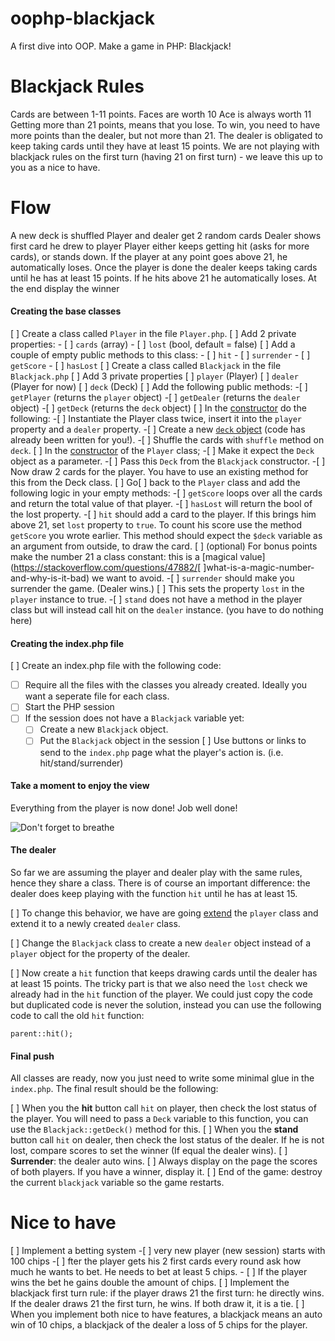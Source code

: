 # oophp-blackjack
A first dive into OOP. Make a game in PHP: Blackjack! 

# Blackjack Rules
Cards are between 1-11 points.
Faces are worth 10
Ace is always worth 11
Getting more than 21 points, means that you lose.
To win, you need to have more points than the dealer, but not more than 21.
The dealer is obligated to keep taking cards until they have at least 15 points.
We are not playing with blackjack rules on the first turn (having 21 on first turn) - we leave this up to you as a nice to have.

# Flow
A new deck is shuffled
Player and dealer get 2 random cards
Dealer shows first card he drew to player
Player either keeps getting hit (asks for more cards), or stands down.
If the player at any point goes above 21, he automatically loses.
Once the player is done the dealer keeps taking cards until he has at least 15 points. If he hits above 21 he automatically loses.
At the end display the winner

#### Creating the base classes
[ ] Create a class called `Player` in the file `Player.php`.
[ ] Add 2 private properties:
    - [ ] `cards` (array)
    - [ ] `lost` (bool, default = false)
[ ] Add a couple of empty public methods to this class: 
	- [ ] `hit`
	- [ ] `surrender`
	- [ ] `getScore`
	- [ ] `hasLost`
[ ] Create a class called `Blackjack` in the file `Blackjack.php`
[ ] Add 3 private properties 
    [ ] `player` (Player)
    [ ] `dealer` (Player for now)
    [ ] `deck`  (Deck)
[ ] Add the following public methods:
    -[ ] `getPlayer` (returns the `player` object)
    -[ ] `getDealer` (returns the `dealer` object)
    -[ ] `getDeck` (returns the `deck` object)
[ ] In the [constructor](https://www.php.net/manual/en/language.oop5.decon.php) do the following:
    -[ ] Instantiate the Player class twice, insert it into the `player` property and a `dealer` property.
    -[ ] Create a new [`deck` object](code/Deck.php) (code has already been written for you!).
    -[ ] Shuffle the cards with `shuffle` method on `deck`.
[ ] In the [constructor](https://www.php.net/manual/en/language.oop5.decon.php) of the `Player` class;
    -[ ] Make it expect the `Deck` object as a parameter.
    -[ ] Pass this `Deck` from the `Blackjack` constructor.
    -[ ] Now draw 2 cards for the player. You have to use an existing method for this from the Deck class.
[ ] Go[ ] back to the `Player` class and add the following logic in your empty methods:
    -[ ] `getScore` loops over all the cards and return the total value of that player.
    -[ ] `hasLost` will return the bool of the lost property.
    -[ ] `hit` should add a card to the player. If this brings him above 21, set `lost` property to `true`. To count his score use the method `getScore` you wrote earlier. This method should expect the `$deck` variable as an argument from outside, to draw the card.
     [ ]  (optional) For bonus points make the number 21 a class constant: this is a [magical value](https://stackoverflow.com/questions/47882/[ ]what-is-a-magic-number-and-why-is-it-bad) we want to avoid.
    -[ ] `surrender` should make you surrender the game. (Dealer wins.)
     [ ]  This sets the property `lost` in the `player` instance to true.
    -[ ] `stand` does not have a method in the player class but will instead call hit on the `dealer` instance. (you have to do nothing here)

#### Creating the index.php  file
[ ] Create an index.php file with the following code:
   -[ ] Require all the files with the classes you already created. Ideally you want a seperate file for each class.
   -[ ] Start the PHP session
   -[ ] If the session does not have a `Blackjack` variable yet: 
        - [ ] Create a new `Blackjack` object.
        - [ ] Put the `Blackjack` object in the session
[ ] Use buttons or links to send to the `index.php` page what the player's action is. (i.e. hit/stand/surrender)
    
#### Take a moment to enjoy the view
Everything from the player is now done! Job well done!

![Don't forget to breathe](resources/breath.jpg)

#### The dealer
So far we are assuming the player and dealer play with the same rules, hence they share a class. There is of course an important difference: the dealer does keep playing with the function `hit` until he has at least 15.

[ ]  To change this behavior, we have are going [extend](https://www.php.net/manual/en/language.oop5.inheritance.php) the `player` class and extend it to a newly created `dealer` class. 

[ ]  Change the `Blackjack` class to create a new `dealer` object instead of a `player` object for the property of the dealer. 

[ ]  Now create a `hit` function that keeps drawing cards until the dealer has at least 15 points. The tricky part is that we also need the `lost` check we already had in the `hit` function of the player. We could just copy the code but duplicated code is never the solution, instead you can use the following code to call the old `hit` function:

```parent::hit();```

#### Final push
All classes are ready, now you just need to write some minimal glue in the `index.php`. The final result should be the following:

[ ]  When you the **hit** button call `hit` on player, then check the lost status of the player.
    You will need to pass a `Deck` variable to this function, you can use the `Blackjack::getDeck()` method for this.
[ ] When you the **stand** button call `hit` on dealer, then check the lost status of the dealer. If he is not lost, compare scores to set the winner (If equal the dealer wins). 
[ ]  **Surrender**: the dealer auto wins.
[ ]  Always display on the page the scores of both players. If you have a winner, display it.
[ ]  End of the game: destroy the current `blackjack` variable so the game restarts.
    
# Nice to have
[ ]  Implement a betting system
    -[ ]  very new player (new session) starts with 100 chips
    -[ ]  fter the player gets his 2 first cards every round ask how much he wants to bet. He needs to bet at least 5 chips. 
     - [ ]  If the player wins the bet he gains double the amount of chips.
[ ]  Implement the blackjack first turn rule: if the player draws 21 the first turn: he directly wins. If the dealer draws 21 the first turn, he wins. If both draw it, it is a tie. 
   [ ]  When you implement both nice to have features, a blackjack means an auto win of 10 chips, a blackjack of the dealer a loss of 5 chips for the player.
    
